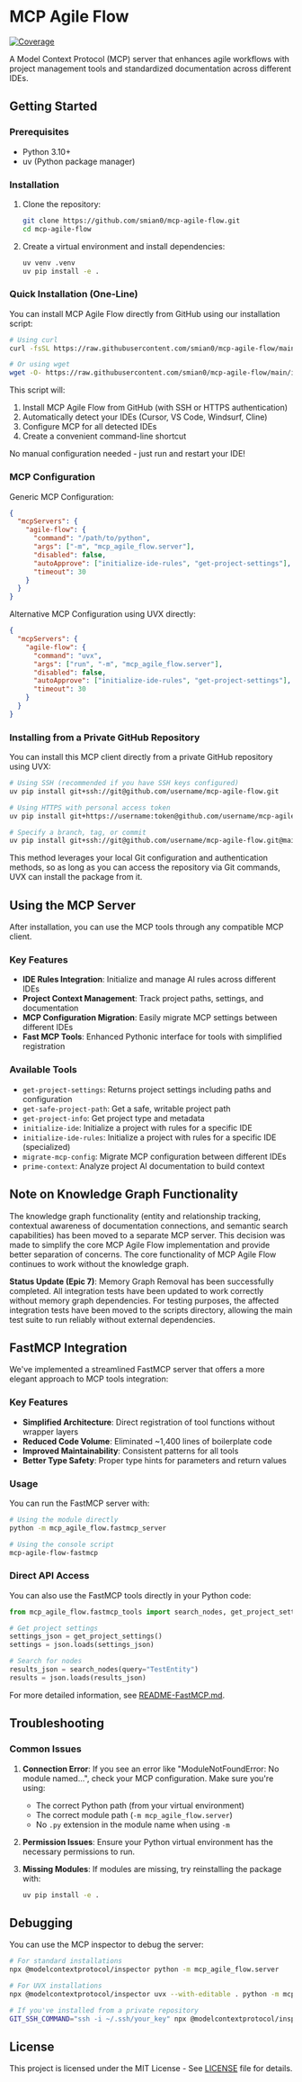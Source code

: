 # MCP Agile Flow

[![Coverage](https://github.com/yourusername/mcp-agile-flow/raw/main/badges/coverage.svg)](https://yourusername.github.io/mcp-agile-flow/)

A Model Context Protocol (MCP) server that enhances agile workflows with project management tools and standardized documentation across different IDEs.

## Getting Started

### Prerequisites
- Python 3.10+
- uv (Python package manager)

### Installation

1. Clone the repository:
   ```bash
   git clone https://github.com/smian0/mcp-agile-flow.git
   cd mcp-agile-flow
   ```

2. Create a virtual environment and install dependencies:
   ```bash
   uv venv .venv
   uv pip install -e .
   ```

### Quick Installation (One-Line)

You can install MCP Agile Flow directly from GitHub using our installation script:

```bash
# Using curl
curl -fsSL https://raw.githubusercontent.com/smian0/mcp-agile-flow/main/install.sh | bash

# Or using wget
wget -O- https://raw.githubusercontent.com/smian0/mcp-agile-flow/main/install.sh | bash
```

This script will:
1. Install MCP Agile Flow from GitHub (with SSH or HTTPS authentication)
2. Automatically detect your IDEs (Cursor, VS Code, Windsurf, Cline)
3. Configure MCP for all detected IDEs
4. Create a convenient command-line shortcut

No manual configuration needed - just run and restart your IDE!

### MCP Configuration

Generic MCP Configuration:
```json
{
  "mcpServers": {
    "agile-flow": {
      "command": "/path/to/python",
      "args": ["-m", "mcp_agile_flow.server"],
      "disabled": false,
      "autoApprove": ["initialize-ide-rules", "get-project-settings"],
      "timeout": 30
    }
  }
}
```

Alternative MCP Configuration using UVX directly:
```json
{
  "mcpServers": {
    "agile-flow": {
      "command": "uvx",
      "args": ["run", "-m", "mcp_agile_flow.server"],
      "disabled": false,
      "autoApprove": ["initialize-ide-rules", "get-project-settings"],
      "timeout": 30
    }
  }
}
```

### Installing from a Private GitHub Repository

You can install this MCP client directly from a private GitHub repository using UVX:

```bash
# Using SSH (recommended if you have SSH keys configured)
uv pip install git+ssh://git@github.com/username/mcp-agile-flow.git

# Using HTTPS with personal access token
uv pip install git+https://username:token@github.com/username/mcp-agile-flow.git

# Specify a branch, tag, or commit
uv pip install git+ssh://git@github.com/username/mcp-agile-flow.git@main
```

This method leverages your local Git configuration and authentication methods, so as long as you can access the repository via Git commands, UVX can install the package from it.

## Using the MCP Server

After installation, you can use the MCP tools through any compatible MCP client.

### Key Features

- **IDE Rules Integration**: Initialize and manage AI rules across different IDEs
- **Project Context Management**: Track project paths, settings, and documentation
- **MCP Configuration Migration**: Easily migrate MCP settings between different IDEs
- **Fast MCP Tools**: Enhanced Pythonic interface for tools with simplified registration

### Available Tools

- `get-project-settings`: Returns project settings including paths and configuration
- `get-safe-project-path`: Get a safe, writable project path
- `get-project-info`: Get project type and metadata
- `initialize-ide`: Initialize a project with rules for a specific IDE
- `initialize-ide-rules`: Initialize a project with rules for a specific IDE (specialized)
- `migrate-mcp-config`: Migrate MCP configuration between different IDEs
- `prime-context`: Analyze project AI documentation to build context

## Note on Knowledge Graph Functionality

The knowledge graph functionality (entity and relationship tracking, contextual awareness of documentation connections, and semantic search capabilities) has been moved to a separate MCP server. This decision was made to simplify the core MCP Agile Flow implementation and provide better separation of concerns. The core functionality of MCP Agile Flow continues to work without the knowledge graph.

**Status Update (Epic 7)**: Memory Graph Removal has been successfully completed. All integration tests have been updated to work correctly without memory graph dependencies. For testing purposes, the affected integration tests have been moved to the scripts directory, allowing the main test suite to run reliably without external dependencies.

## FastMCP Integration

We've implemented a streamlined FastMCP server that offers a more elegant approach to MCP tools integration:

### Key Features

- **Simplified Architecture**: Direct registration of tool functions without wrapper layers
- **Reduced Code Volume**: Eliminated ~1,400 lines of boilerplate code
- **Improved Maintainability**: Consistent patterns for all tools
- **Better Type Safety**: Proper type hints for parameters and return values

### Usage

You can run the FastMCP server with:

```bash
# Using the module directly
python -m mcp_agile_flow.fastmcp_server

# Using the console script
mcp-agile-flow-fastmcp
```

### Direct API Access

You can also use the FastMCP tools directly in your Python code:

```python
from mcp_agile_flow.fastmcp_tools import search_nodes, get_project_settings

# Get project settings
settings_json = get_project_settings()
settings = json.loads(settings_json)

# Search for nodes
results_json = search_nodes(query="TestEntity")
results = json.loads(results_json)
```

For more detailed information, see [README-FastMCP.md](README-FastMCP.md).

## Troubleshooting

### Common Issues

1. **Connection Error**: If you see an error like "ModuleNotFoundError: No module named...", check your MCP configuration. Make sure you're using:
   - The correct Python path (from your virtual environment)
   - The correct module path (`-m mcp_agile_flow.server`) 
   - No `.py` extension in the module name when using `-m`

2. **Permission Issues**: Ensure your Python virtual environment has the necessary permissions to run.

3. **Missing Modules**: If modules are missing, try reinstalling the package with:
   ```bash
   uv pip install -e .
   ```

## Debugging

You can use the MCP inspector to debug the server:

```bash
# For standard installations
npx @modelcontextprotocol/inspector python -m mcp_agile_flow.server

# For UVX installations 
npx @modelcontextprotocol/inspector uvx --with-editable . python -m mcp_agile_flow.server

# If you've installed from a private repository
GIT_SSH_COMMAND="ssh -i ~/.ssh/your_key" npx @modelcontextprotocol/inspector uvx --with mcp-agile-flow python -m mcp_agile_flow.server
```

## License

This project is licensed under the MIT License - See [LICENSE](LICENSE) file for details.